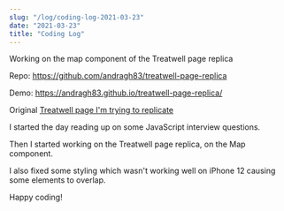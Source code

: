```yaml
---
slug: "/log/coding-log-2021-03-23"
date: "2021-03-23"
title: "Coding Log"
---
```


Working on the map component of the Treatwell page replica
<p>Repo: <a href="https://github.com/andragh83/treatwell-page-replica" target="_blank"> https://github.com/andragh83/treatwell-page-replica </a> </p>
<p>Demo: <a href="https://andragh83.github.io/treatwell-page-replica/" target="_blank"> https://andragh83.github.io/treatwell-page-replica/ </a></p> 
<p>Original <a href='https://www.treatwell.co.uk/places/treatment-balayage/offer-type-local/in-west-london-london-uk/'>Treatwell page I'm trying to replicate</a></p>

<p>I started the day reading up on some JavaScript interview questions.</p>
<p>Then I started working on the Treatwell page replica, on the Map component.</p>
<p>I also fixed some styling which wasn't working well on iPhone 12 causing some elements to overlap.</p>
<p>Happy coding!</p>

